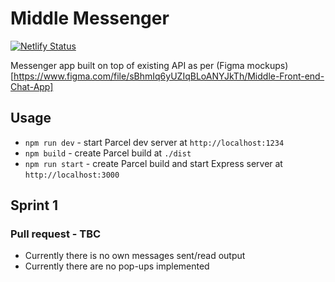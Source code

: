 # Middle Messenger

[![Netlify Status](https://api.netlify.com/api/v1/badges/14597e20-a13a-4e12-9baa-9de5a05bd954/deploy-status)](https://app.netlify.com/sites/middle-messenger-chausme/deploys)

Messenger app built on top of existing API as per (Figma mockups)[https://www.figma.com/file/sBhmIq6yUZIqBLoANYJkTh/Middle-Front-end-Chat-App]

## Usage

-   `npm run dev` - start Parcel dev server at `http://localhost:1234`
-   `npm build` - create Parcel build at `./dist`
-   `npm run start` - create Parcel build and start Express server at `http://localhost:3000`

## Sprint 1

### Pull request - TBC

-   Currently there is no own messages sent/read output
-   Currently there are no pop-ups implemented
